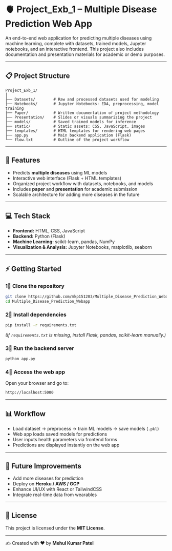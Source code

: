 # 🫀 Project\_Exb\_1 – Multiple Disease Prediction Web App

An end-to-end web application for predicting multiple diseases using machine learning, complete with datasets, trained models, Jupyter notebooks, and an interactive frontend. This project also includes documentation and presentation materials for academic or demo purposes.

---

## 📋 Project Structure

```
Project_Exb_1/
│
├── Datasets/        # Raw and processed datasets used for modeling  
├── Notebooks/       # Jupyter Notebooks: EDA, preprocessing, model training  
├── Paper/           # Written documentation of project methodology  
├── Presentation/    # Slides or visuals summarizing the project  
├── models/          # Saved trained models for inference  
├── static/          # Static assets: CSS, JavaScript, images  
├── templates/       # HTML templates for rendering web pages  
├── app.py           # Main backend application (Flask)  
└── flow.txt         # Outline of the project workflow
```

---

## 💪 Features

* Predicts **multiple diseases** using ML models
* Interactive web interface (Flask + HTML templates)
* Organized project workflow with datasets, notebooks, and models
* Includes **paper** and **presentation** for academic submission
* Scalable architecture for adding more diseases in the future

---

## 💻 Tech Stack

* **Frontend:** HTML, CSS, JavaScript
* **Backend:** Python (Flask)
* **Machine Learning:** scikit-learn, pandas, NumPy
* **Visualization & Analysis:** Jupyter Notebooks, matplotlib, seaborn

---

## ⚡️ Getting Started

### 1⃣ Clone the repository

```bash
git clone https://github.com/mkp151203/Multiple_Disease_Prediction_Webapp.git
cd Multiple_Disease_Prediction_Webapp
```

### 2⃣ Install dependencies

```bash
pip install -r requirements.txt
```

*(If `requirements.txt` is missing, install Flask, pandas, scikit-learn manually.)*

### 3⃣ Run the backend server

```bash
python app.py
```

### 4⃣ Access the web app

Open your browser and go to:

```
http://localhost:5000
```

---

## 📊 Workflow

* Load dataset → preprocess → train ML models → save models (`.pkl`)
* Web app loads saved models for predictions
* User inputs health parameters via frontend forms
* Predictions are displayed instantly on the web app

---

## 🏰 Future Improvements

* Add more diseases for prediction
* Deploy on **Heroku / AWS / GCP**
* Enhance UI/UX with React or TailwindCSS
* Integrate real-time data from wearables

---

## 📜 License

This project is licensed under the **MIT License**.

---

✍️ Created with ❤️ by **Mehul Kumar Patel**
